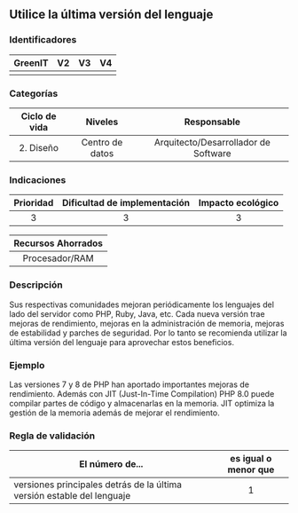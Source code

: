 ## Utilice la última versión del lenguaje

### Identificadores

| GreenIT | V2  | V3  | V4  |
| :-----: | :-: | :-: | :-: |
|         |     |     |     |

### Categorías

| Ciclo de vida | Niveles | Responsable |
| :--------: | :--------: | :--------------------------: |
| 2. Diseño | Centro de datos | Arquitecto/Desarrollador de Software |

### Indicaciones

| Prioridad | Dificultad de implementación | Impacto ecológico |
| :-------: | :--------------------------: | :---------------: |
| 3         | 3                            | 3                 |

| Recursos Ahorrados |
| :----------------: |
| Procesador/RAM     |

### Descripción

Sus respectivas comunidades mejoran periódicamente los lenguajes del lado del servidor como PHP, Ruby, Java, etc. Cada nueva versión trae mejoras de rendimiento, mejoras en la administración de memoria, mejoras de estabilidad y parches de seguridad. Por lo tanto se recomienda utilizar la última versión del lenguaje para aprovechar estos beneficios.

### Ejemplo

Las versiones 7 y 8 de PHP han aportado importantes mejoras de rendimiento. Además con JIT (Just-In-Time Compilation) PHP 8.0 puede compilar partes de código y almacenarlas en la memoria. JIT optimiza la gestión de la memoria además de mejorar el rendimiento.

### Regla de validación

| El número de...                                                        | es igual o menor que |
| ---------------------------------------------------------------------- | :------------------: |
| versiones principales detrás de la última versión estable del lenguaje | 1                    |

